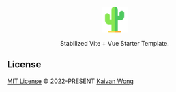 <p align="center">
  <img width="60px" src="./src/assets/logo.svg" />
</p>

<p align="center">Stabilized Vite + Vue Starter Template.</p>


## License

[MIT License](./LICENSE) © 2022-PRESENT [Kaivan Wong](https://github.com/kaivanwong)
